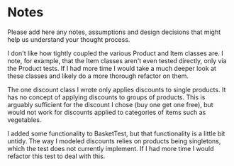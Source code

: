 # Notes

Please add here any notes, assumptions and design decisions that might help us understand your thought process.

I don't like how tightly coupled the various Product and Item classes are. I note, for example, that the Item classes aren't even tested directly, only via the Product tests. If I had more time I would take a much deeper look at these classes and likely do a more thorough refactor on them.

The one discount class I wrote only applies discounts to single products. It has no concept of applying discounts to groups of products. This is arguably sufficient for the discount I chose (buy one get one free), but would not work for discounts applied to categories of items such as vegetables.

I added some functionality to BasketTest, but that functionality is a little bit untidy. The way I modeled discounts relies on products being singletons, which the test does not currently implement. If I had more time I would refactor this test to deal with this.